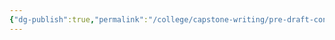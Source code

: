 ```yaml
---
{"dg-publish":true,"permalink":"/college/capstone-writing/pre-draft-conclusion/","tags":["draft","outline"]}
---
```


